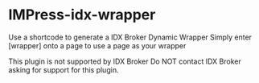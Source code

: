 # IMPress-idx-wrapper
Use a shortcode to generate a IDX Broker Dynamic Wrapper
Simply enter [wrapper] onto a page to use a page as your wrapper

This plugin is not supported by IDX Broker
Do NOT contact IDX Broker asking for support for this plugin.
